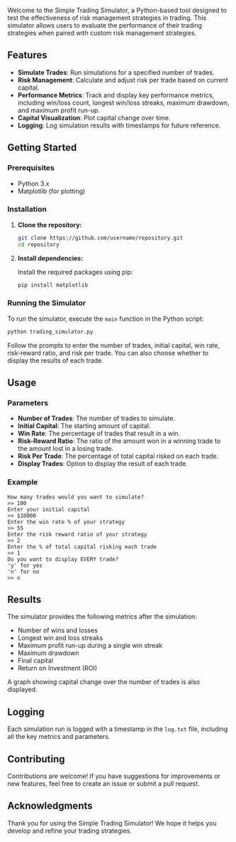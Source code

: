 Welcome to the Simple Trading Simulator, a Python-based tool designed to test the effectiveness of risk management strategies in trading. This simulator allows users to evaluate the performance of their trading strategies when paired with custom risk management strategies.

## Features

- **Simulate Trades**: Run simulations for a specified number of trades.
- **Risk Management**: Calculate and adjust risk per trade based on current capital.
- **Performance Metrics**: Track and display key performance metrics, including win/loss count, longest win/loss streaks, maximum drawdown, and maximum profit run-up.
- **Capital Visualization**: Plot capital change over time.
- **Logging**: Log simulation results with timestamps for future reference.

## Getting Started

### Prerequisites

- Python 3.x
- Matplotlib (for plotting)

### Installation

1. **Clone the repository:**

    ```bash
    git clone https://github.com/username/repository.git
    cd repository
    ```

2. **Install dependencies:**

    Install the required packages using pip:

    ```bash
    pip install matplotlib
    ```

### Running the Simulator

To run the simulator, execute the `main` function in the Python script:

```bash
python trading_simulator.py
```

Follow the prompts to enter the number of trades, initial capital, win rate, risk-reward ratio, and risk per trade. You can also choose whether to display the results of each trade.

## Usage

### Parameters

- **Number of Trades**: The number of trades to simulate.
- **Initial Capital**: The starting amount of capital.
- **Win Rate**: The percentage of trades that result in a win.
- **Risk-Reward Ratio**: The ratio of the amount won in a winning trade to the amount lost in a losing trade.
- **Risk Per Trade**: The percentage of total capital risked on each trade.
- **Display Trades**: Option to display the result of each trade.

### Example

```
How many trades would you want to simulate?
>> 100
Enter your initial capital
>> $10000
Enter the win rate % of your strategy
>> 55
Enter the risk reward ratio of your strategy
>> 2
Enter the % of total capital risking each trade
>> 1
Do you want to display EVERY trade?
'y' for yes
'n' for no
>> n
```

## Results

The simulator provides the following metrics after the simulation:

- Number of wins and losses
- Longest win and loss streaks
- Maximum profit run-up during a single win streak
- Maximum drawdown
- Final capital
- Return on Investment (ROI)

A graph showing capital change over the number of trades is also displayed.

## Logging

Each simulation run is logged with a timestamp in the `log.txt` file, including all the key metrics and parameters.

## Contributing

Contributions are welcome! If you have suggestions for improvements or new features, feel free to create an issue or submit a pull request.

## Acknowledgments

Thank you for using the Simple Trading Simulator! We hope it helps you develop and refine your trading strategies.
